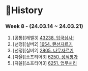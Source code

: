 # 📜History

### Week 8 - (24.03.14 ~ 24.03.21)

1. [공통][레벨3] [43238. 입국심사!](https://github.com/SunYerim/ssafyAlgorithmStudy/tree/baejun/baejun/BaejunRepo/src/week9/PGM43238)
2. [선정][실버2] [1654. 랜선자르기](https://github.com/SunYerim/ssafyAlgorithmStudy/tree/baejun/baejun/BaejunRepo/src/week9/BOJ1654)
3. [선정][실버2] [2805. 나무자르기](https://github.com/SunYerim/ssafyAlgorithmStudy/tree/baejun/baejun/BaejunRepo/src/week9/BOJ2805)
4. [자율][소프티어3] [6250. 성적평가](https://github.com/SunYerim/ssafyAlgorithmStudy/tree/baejun/baejun/BaejunRepo/src/week9/SFT6250)
5. [자율][소프티어3] [6251. 업무처리](https://github.com/SunYerim/ssafyAlgorithmStudy/tree/baejun/baejun/BaejunRepo/src/week9/SFT6251)
